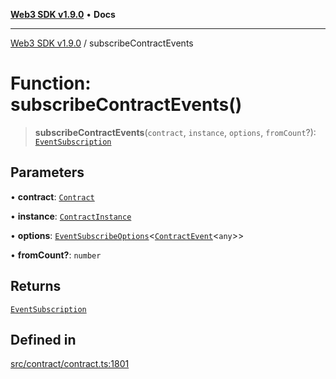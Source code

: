 [**Web3 SDK v1.9.0**](../README.md) • **Docs**

***

[Web3 SDK v1.9.0](../globals.md) / subscribeContractEvents

# Function: subscribeContractEvents()

> **subscribeContractEvents**(`contract`, `instance`, `options`, `fromCount`?): [`EventSubscription`](../classes/EventSubscription.md)

## Parameters

• **contract**: [`Contract`](../classes/Contract.md)

• **instance**: [`ContractInstance`](../classes/ContractInstance.md)

• **options**: [`EventSubscribeOptions`](../interfaces/EventSubscribeOptions.md)\<[`ContractEvent`](../interfaces/ContractEvent.md)\<`any`\>\>

• **fromCount?**: `number`

## Returns

[`EventSubscription`](../classes/EventSubscription.md)

## Defined in

[src/contract/contract.ts:1801](https://github.com/Mystic-Nayy/alephium-web3/blob/ee41f5e0e7d7fb0b155fe62f05b2ac03772895ca/packages/web3/src/contract/contract.ts#L1801)
